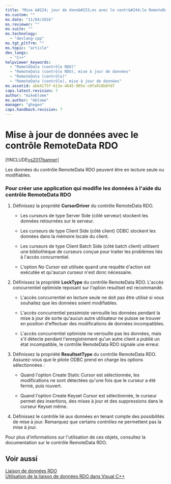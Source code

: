 ```yaml
---
title: "Mise &#224; jour de donn&#233;es avec le contr&#244;le RemoteData RDO | Microsoft Docs"
ms.custom: ""
ms.date: "11/04/2016"
ms.reviewer: ""
ms.suite: ""
ms.technology: 
  - "devlang-cpp"
ms.tgt_pltfrm: ""
ms.topic: "article"
dev_langs: 
  - "C++"
helpviewer_keywords: 
  - "RemoteData (contrôle RDO)"
  - "RemoteData (contrôle RDO), mise à jour de données"
  - "RemoteData (contrôle)"
  - "RemoteData (contrôle), mise à jour de données"
ms.assetid: abb4175f-612e-4645-905e-c0fa918b0fd7
caps.latest.revision: 7
author: "mikeblome"
ms.author: "mblome"
manager: "ghogen"
caps.handback.revision: 7
---
```

# Mise &#224; jour de donn&#233;es avec le contr&#244;le RemoteData RDO
[!INCLUDE[vs2017banner](../../assembler/inline/includes/vs2017banner.md)]

Les données du contrôle RemoteData RDO peuvent être en lecture seule ou modifiables.  
  
### Pour créer une application qui modifie les données à l'aide du contrôle RemoteData RDO  
  
1.  Définissez la propriété **CursorDriver** du contrôle RemoteData RDO.  
  
    -   Les curseurs de type Server Side \(côté serveur\) stockent les données retournées sur le serveur.  
  
    -   Les curseurs de type Client Side \(côté client\) ODBC stockent les données dans la mémoire locale du client.  
  
    -   Les curseurs de type Client Batch Side \(côté batch client\) utilisent une bibliothèque de curseurs conçue pour traiter les problèmes liés à l'accès concurrentiel.  
  
    -   L'option No Cursor est utilisée quand une requête d'action est exécutée et qu'aucun curseur n'est donc nécessaire.  
  
2.  Définissez la propriété **LockType** du contrôle RemoteData RDO.  L'accès concurrentiel optimiste reposant sur l'option resultset est recommandé.  
  
    -   L'accès concurrentiel en lecture seule ne doit pas être utilisé si vous souhaitez que les données soient modifiables.  
  
    -   L'accès concurrentiel pessimiste verrouille les données pendant la mise à jour de sorte qu'aucun autre utilisateur ne puisse se trouver en position d'effectuer des modifications de données incompatibles.  
  
    -   L'accès concurrentiel optimiste ne verrouille pas les données, mais s'il détecte pendant l'enregistrement qu'un autre client a publié un état incompatible, le contrôle RemoteData RDO signale une erreur.  
  
3.  Définissez la propriété **ResultsetType** du contrôle RemoteData RDO.  Assurez\-vous que le pilote ODBC prend en charge les options sélectionnées :  
  
    -   Quand l'option Create Static Cursor est sélectionnée, les modifications ne sont détectées qu'une fois que le curseur a été fermé, puis rouvert.  
  
    -   Quand l'option Create Keyset Cursor est sélectionnée, le curseur permet des insertions, des mises à jour et des suppressions dans le curseur Keyset même.  
  
4.  Définissez le contrôle lié aux données en tenant compte des possibilités de mise à jour.  Remarquez que certains contrôles ne permettent pas la mise à jour.  
  
 Pour plus d'informations sur l'utilisation de ces objets, consultez la documentation sur le contrôle RemoteData RDO.  
  
## Voir aussi  
 [Liaison de données RDO](../../data/ado-rdo/rdo-databinding.md)   
 [Utilisation de la liaison de données RDO dans Visual C\+\+](../../data/ado-rdo/using-rdo-databinding-in-visual-cpp.md)